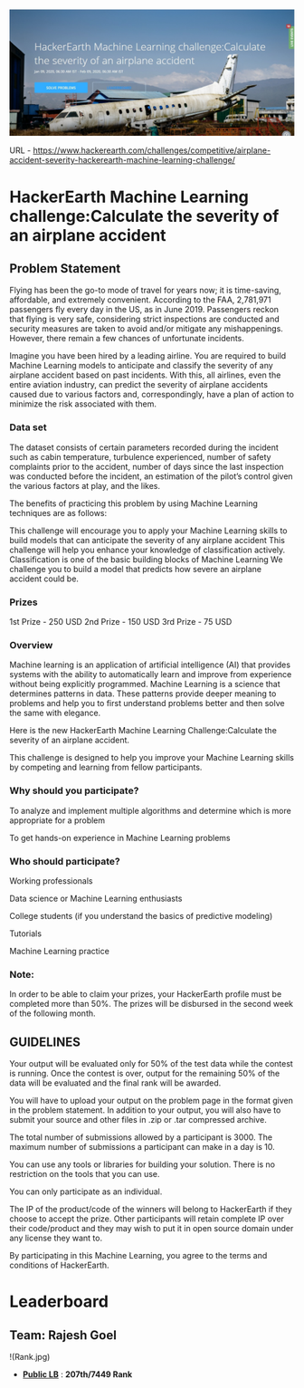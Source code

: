 
![title](Image.jpg)

URL - https://www.hackerearth.com/challenges/competitive/airplane-accident-severity-hackerearth-machine-learning-challenge/

# HackerEarth Machine Learning challenge:Calculate the severity of an airplane accident


## Problem Statement

Flying has been the go-to mode of travel for years now; it is time-saving, affordable, and extremely convenient. According to the FAA, 2,781,971 passengers fly every day in the US, as in June 2019. Passengers reckon that flying is very safe, considering strict inspections are conducted and security measures are taken to avoid and/or mitigate any mishappenings. However, there remain a few chances of unfortunate incidents.

Imagine you have been hired by a leading airline. You are required to build Machine Learning models to anticipate and classify the severity of any airplane accident based on past incidents. With this, all airlines, even the entire aviation industry, can predict the severity of airplane accidents caused due to various factors and, correspondingly, have a plan of action to minimize the risk associated with them.

### Data set

The dataset consists of certain parameters recorded during the incident⁠ such as cabin temperature, turbulence experienced, number of safety complaints prior to the accident, number of days since the last inspection was conducted before the incident, an estimation of the pilot’s control given the various factors at play, and the likes. 

The benefits of practicing this problem by using Machine Learning techniques are as follows:

This challenge will encourage you to apply your Machine Learning skills to build models that can anticipate the severity of any airplane accident
This challenge will help you enhance your knowledge of classification actively. Classification is one of the basic building blocks of Machine Learning
We challenge you to build a model that predicts how severe an airplane accident could be.

### Prizes

1st Prize - 250 USD
2nd Prize - 150 USD
3rd Prize - 75 USD

### Overview

Machine learning is an application of artificial intelligence (AI) that provides systems with the ability to automatically learn and improve from experience without being explicitly programmed. Machine Learning is a science that determines patterns in data. These patterns provide deeper meaning to problems and help you to first understand problems better and then solve the same with elegance.

Here is the new HackerEarth Machine Learning Challenge:Calculate the severity of an airplane accident.

This challenge is designed to help you improve your Machine Learning skills by competing and learning from fellow participants.

### Why should you participate?

To analyze and implement multiple algorithms and determine which is more appropriate for a problem

To get hands-on experience in Machine Learning problems

### Who should participate?

Working professionals

Data science or Machine Learning enthusiasts

College students (if you understand the basics of predictive modeling)

Tutorials

Machine Learning practice

### Note:

In order to be able to claim your prizes, your HackerEarth profile must be completed more than 50%.
The prizes will be disbursed in the second week of the following month.

## GUIDELINES

Your output will be evaluated only for 50% of the test data while the contest is running. Once the contest is over, output for the remaining 50% of the data will be evaluated and the final rank will be awarded.

You will have to upload your output on the problem page in the format given in the problem statement. In addition to your output, you will also have to submit your source and other files in .zip or .tar compressed archive.

The total number of submissions allowed by a participant is 3000. The maximum number of submissions a participant can make in a day is 10.

You can use any tools or libraries for building your solution. There is no restriction on the tools that you can use.

You can only participate as an individual.

The IP of the product/code of the winners will belong to HackerEarth if they choose to accept the prize. Other participants will retain complete IP over their code/product and they may wish to put it in open source domain under any license they want to.

By participating in this Machine Learning, you agree to the terms and conditions of HackerEarth.


# Leaderboard
## Team:  Rajesh Goel
!(Rank.jpg)

* **[Public LB](https://www.hackerearth.com/challenges/competitive/airplane-accident-severity-hackerearth-machine-learning-challenge/leaderboard/how-severe-can-an-airplane-accident-be-03e7a3f1/page/5/)** : **207th/7449 Rank**




